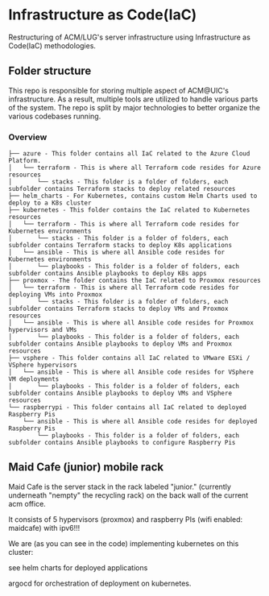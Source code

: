 # Infrastructure as Code(IaC)
Restructuring of ACM/LUG's server infrastructure using Infrastructure as Code(IaC) methodologies.

## Folder structure

This repo is responsible for storing multiple aspect of ACM@UIC's infrastructure. As a result, multiple tools are utilized to handle various parts of the system.
The repo is split by major technologies to better organize the various codebases running.

### Overview

```
├── azure - This folder contains all IaC related to the Azure Cloud Platform.
│   └── terraform - This is where all Terraform code resides for Azure resources
│       └── stacks - This folder is a folder of folders, each subfolder contains Terraform stacks to deploy related resources
├── helm_charts - For Kubernetes, contains custom Helm Charts used to deploy to a K8s cluster
├── kubernetes - This folder contains the IaC related to Kubernetes resources
│   └── terraform - This is where all Terraform code resides for Kubernetes environments
│       └── stacks - This folder is a folder of folders, each subfolder contains Terraform stacks to deploy K8s applications
│   └── ansible - This is where all Ansible code resides for Kubernetes environments
│       └── playbooks - This folder is a folder of folders, each subfolder contains Ansible playbooks to deploy K8s apps
├── proxmox - The folder contains the IaC related to Proxmox resources
│   └── terraform - This is where all Terraform code resides for deploying VMs into Proxmox
│       └── stacks - This folder is a folder of folders, each subfolder contains Terraform stacks to deploy VMs and Proxmox resources
│   └── ansible - This is where all Ansible code resides for Proxmox hypervisors and VMs
│       └── playbooks - This folder is a folder of folders, each subfolder contains Ansible playbooks to deploy VMs and Proxmox resources
├── vsphere - This folder contains all IaC related to VMware ESXi / VSphere hypervisors
│   └── ansible - This is where all Ansible code resides for VSphere VM deployments
│       └── playbooks - This folder is a folder of folders, each subfolder contains Ansible playbooks to deploy VMs and VSphere resources
└── raspberrypi - This folder contains all IaC related to deployed Raspberry Pis
    └── ansible - This is where all Ansible code resides for deployed Raspberry Pis
        └── playbooks - This folder is a folder of folders, each subfolder contains Ansible playbooks to configure Raspberry Pis
```


## Maid Cafe (junior) mobile rack

Maid Cafe is the server stack in the rack labeled "junior." (currently underneath "nempty" the recycling rack) on the back wall of the current acm office.

It consists of 5 hypervisors (proxmox) and raspberry PIs (wifi enabled: maidcafe) with ipv6!!!

We are (as you can see in the code) implementing kubernetes on this cluster:

  see helm charts for deployed applications

  argocd for orchestration of deployment on kubernetes.
